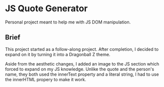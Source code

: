 # JS Quote Generator
Personal project meant to help me with JS DOM manipulation.

## Brief

This project started as a follow-along project. After completion, I decided to expand on it by turning it into a Dragonball Z theme.

Aside from the aesthetic changes, I added an image to the JS section which forced to expand on my JS knowledge. Unlike the quote and the person's name, they both used the innerText property and a literal string, I had to use the innerHTML propery to make it work.